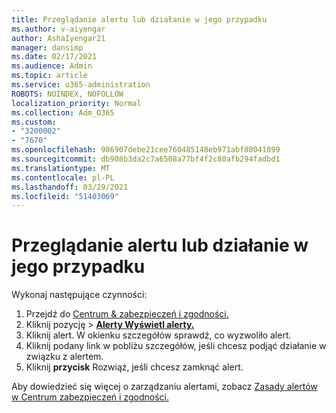 ```yaml
---
title: Przeglądanie alertu lub działanie w jego przypadku
ms.author: v-aiyengar
author: AshaIyengar21
manager: dansimp
ms.date: 02/17/2021
ms.audience: Admin
ms.topic: article
ms.service: o365-administration
ROBOTS: NOINDEX, NOFOLLOW
localization_priority: Normal
ms.collection: Adm_O365
ms.custom:
- "3200002"
- "7670"
ms.openlocfilehash: 986907debe21cee760485148eb971abf80041899
ms.sourcegitcommit: db908b3da2c7a6508a77bf4f2c80afb294fadbd1
ms.translationtype: MT
ms.contentlocale: pl-PL
ms.lasthandoff: 03/29/2021
ms.locfileid: "51403069"
---
```

# <a name="review-or-act-on-an-alert"></a>Przeglądanie alertu lub działanie w jego przypadku

Wykonaj następujące czynności:

1. Przejdź do [Centrum & zabezpieczeń i zgodności.](https://go.microsoft.com/fwlink/p/?linkid=2077143)
1. Kliknij pozycję  >  **[Alerty Wyświetl alerty.](https://go.microsoft.com/fwlink/?linkid=2103301)**
1. Kliknij alert. W okienku szczegółów sprawdź, co wyzwoliło alert.
1. Kliknij podany link w pobliżu szczegółów, jeśli chcesz podjąć działanie w związku z alertem.
1. Kliknij **przycisk** Rozwiąż, jeśli chcesz zamknąć alert.

Aby dowiedzieć się więcej o zarządzaniu alertami, zobacz [Zasady alertów w Centrum zabezpieczeń i zgodności.](https://go.microsoft.com/fwlink/?linkid=2103211)

